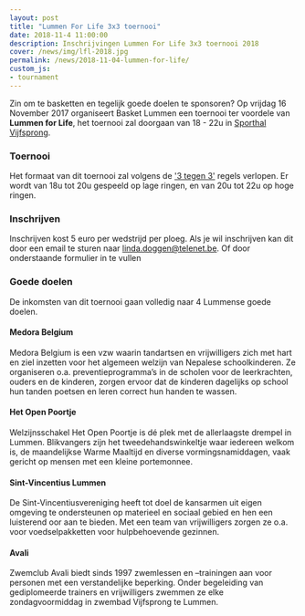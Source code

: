 ```yaml
---
layout: post
title: "Lummen For Life 3x3 toernooi"
date: 2018-11-4 11:00:00
description: Inschrijvingen Lummen For Life 3x3 toernooi 2018
cover: /news/img/lfl-2018.jpg
permalink: /news/2018-11-04-lummen-for-life/
custom_js:
- tournament
---
```


Zin om te basketten en tegelijk goede doelen te sponsoren? Op vrijdag 16 November 2017 organiseert Basket Lummen een toernooi ter voordele van **Lummen for Life**, het toernooi zal doorgaan van 18 - 22u in [Sporthal Vijfsprong](/club/sporthal/).

### Toernooi

Het formaat van dit toernooi zal volgens de ['3 tegen 3'](http://www.basketbal.vlaanderen/competitie/3x3) regels verlopen. 
Er wordt van 18u tot 20u gespeeld op lage ringen, en van 20u tot 22u op hoge ringen.

### Inschrijven

Inschrijven kost 5 euro per wedstrijd per ploeg. Als je wil inschrijven kan dit door een email te sturen naar [linda.doggen@telenet.be](mailto://linda.doggen@telenet.be). Of door onderstaande formulier in te vullen

### Goede doelen

De inkomsten van dit toernooi gaan volledig naar 4 Lummense goede doelen.

#### Medora Belgium

Medora Belgium is een vzw waarin tandartsen en vrijwilligers zich met hart en ziel inzetten voor het algemeen welzijn van Nepalese schoolkinderen. Ze organiseren o.a. preventieprogramma’s in de scholen voor de leerkrachten, ouders en de kinderen, zorgen ervoor dat de kinderen dagelijks op school hun tanden poetsen en leren correct hun handen te wassen.

#### Het Open Poortje

Welzijnsschakel Het Open Poortje is dé plek met de allerlaagste drempel in Lummen. Blikvangers zijn het tweedehandswinkeltje waar iedereen welkom is, de maandelijkse Warme Maaltijd en diverse vormingsnamiddagen, vaak gericht op mensen met een kleine portemonnee.

#### Sint-Vincentius Lummen

De Sint-Vincentiusvereniging heeft tot doel de kansarmen uit eigen omgeving te ondersteunen op materieel en sociaal gebied en hen een luisterend oor aan te bieden. Met een team van vrijwilligers zorgen ze o.a. voor voedselpakketten voor hulpbehoevende gezinnen.

#### Avali

Zwemclub Avali biedt sinds 1997 zwemlessen en –trainingen aan voor personen met een verstandelijke beperking. Onder begeleiding van gediplomeerde trainers en vrijwilligers zwemmen ze elke zondagvoormiddag in zwembad Vijfsprong te Lummen.

<div data-tournamentid="516b4ced-a102-482c-a3ff-7bf56f0c6568"  data-title="Schrijf je in" data-buttontext="Inschrijven" data-nexttext="Nog een inschrijving uitvoeren" data-required="email" data-optional="comment" data-allowed-modes="team individual"></div>

